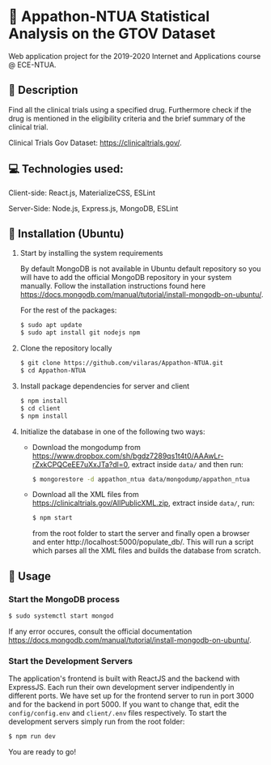 # :pill: Appathon-NTUA  Statistical Analysis on the GTOV Dataset

Web application project for the 2019-2020 Internet and Applications course @ ECE-NTUA.



## :memo: Description

Find all the clinical trials using a specified drug. Furthermore check if the drug is mentioned in the eligibility criteria and the brief summary of the clinical trial.



Clinical Trials Gov Dataset: https://clinicaltrials.gov/.



## :computer: Technologies used:

Client-side: React.js, MaterializeCSS, ESLint

Server-Side: Node.js, Express.js, MongoDB, ESLint



## :hammer: Installation (Ubuntu)

1. Start by installing the system requirements 

   By default MongoDB is not available in Ubuntu default repository so you will have to add the official MongoDB repository in your system manually. Follow the installation instructions found here https://docs.mongodb.com/manual/tutorial/install-mongodb-on-ubuntu/.

   

   For the rest of the packages:

   ```bash
   $ sudo apt update
   $ sudo apt install git nodejs npm 
   ```

   
   
2. Clone the repository locally

   ```bash
   $ git clone https://github.com/vilaras/Appathon-NTUA.git
   $ cd Appathon-NTUA
   ```
   
   
   
3. Install package dependencies for server and client

   ```bash
   $ npm install
   $ cd client
   $ npm install 
   ```

   

4. Initialize the database in one of the following two ways:

   * Download the mongodump from https://www.dropbox.com/sh/bgdz7289qs1t4t0/AAAwLr-rZxkCPQCeEE7uXxJTa?dl=0, extract inside `data/` and then run:

       ```bash
       $ mongorestore -d appathon_ntua data/mongodump/appathon_ntua
       ```

    *  Download all the XML files from https://clinicaltrials.gov/AllPublicXML.zip, extract inside `data/`, run:

       ```bash
       $ npm start
       ```
       
       from the root folder to start the server and finally open a browser and enter http://localhost:5000/populate_db/. This will run a script which parses all the XML files and builds the database from scratch.
       
       


## :tada: Usage

### Start the MongoDB process 

```bash
$ sudo systemctl start mongod
```

If any error occures, consult the official documentation https://docs.mongodb.com/manual/tutorial/install-mongodb-on-ubuntu/.



### Start the Development Servers

The application's frontend is built with ReactJS and the backend with ExpressJS. Each run their own development server indipendently in different ports. We have set up for the frontend server to run in port 3000 and for the backend in port 5000. If you want to change that, edit the `config/config.env` and `client/.env` files respectively. To start the development servers simply run from the root folder:

```bash
$ npm run dev
```

You are  ready to go! 

